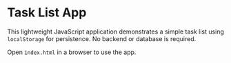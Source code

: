 # Task List App

This lightweight JavaScript application demonstrates a simple task list using `localStorage` for persistence. No backend or database is required.

Open `index.html` in a browser to use the app.
